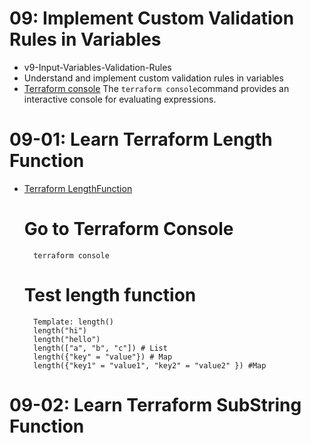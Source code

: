 # 09: Implement Custom Validation Rules in Variables 
- v9-Input-Variables-Validation-Rules
- Understand and implement custom validation rules in variables
- [Terraform console](https://www.terraform.io/docs/cli/commands/console.html) The `terraform console`command provides an interactive console for evaluating expressions.

# 09-01: Learn Terraform Length Function
- [Terraform LengthFunction](https://www.terraform.io/docs/language/functions/length.html)
    
    # Go to Terraform Console
        terraform console
    # Test length function
        Template: length()
        length("hi")
        length("hello")
        length(["a", "b", "c"]) # List
        length({"key" = "value"}) # Map
        length({"key1" = "value1", "key2" = "value2" }) #Map

# 09-02: Learn Terraform SubString Function

